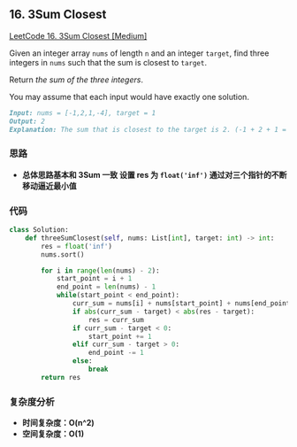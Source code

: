 ## **16. 3Sum Closest**

[LeetCode 16. 3Sum Closest [Medium]](https://leetcode.com/problems/3sum-closest/description/)

Given an integer array `nums` of length `n` and an integer `target`, find three integers in `nums` such that the sum is closest to `target`.

Return *the sum of the three integers*.

You may assume that each input would have exactly one solution.

```markdown
Input: nums = [-1,2,1,-4], target = 1
Output: 2
Explanation: The sum that is closest to the target is 2. (-1 + 2 + 1 = 2).
```

### **思路**
* **总体思路基本和 3Sum 一致 设置 res 为 `float('inf')` 通过对三个指针的不断移动逼近最小值**

### **代码**

``` python
class Solution:
    def threeSumClosest(self, nums: List[int], target: int) -> int:
        res = float('inf')
        nums.sort()

        for i in range(len(nums) - 2):
            start_point = i + 1
            end_point = len(nums) - 1
            while(start_point < end_point):
                curr_sum = nums[i] + nums[start_point] + nums[end_point]
                if abs(curr_sum - target) < abs(res - target):
                    res = curr_sum
                if curr_sum - target < 0:
                    start_point += 1
                elif curr_sum - target > 0:
                    end_point -= 1
                else:
                    break
        return res
```
### **复杂度分析**
* **时间复杂度：O(n^2)**
* **空间复杂度：O(1)**
